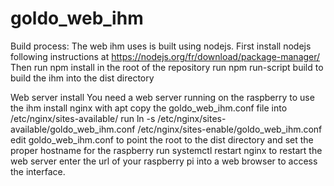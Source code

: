 # goldo_web_ihm

Build process:
The web ihm uses is built using nodejs.
First install nodejs following instructions at https://nodejs.org/fr/download/package-manager/
Then run npm install in the root of the repository
run npm run-script build to build the ihm into the dist directory

Web server install
You need a web server running on the raspberry to use the ihm
install nginx with apt
copy the goldo_web_ihm.conf file into /etc/nginx/sites-available/
run ln -s /etc/nginx/sites-available/goldo_web_ihm.conf /etc/nginx/sites-enable/goldo_web_ihm.conf
edit goldo_web_ihm.conf to point the root to the dist directory and set the proper hostname for the raspberry
run systemctl restart nginx to restart the web server
enter the url of your raspberry pi into a web browser to access the interface.